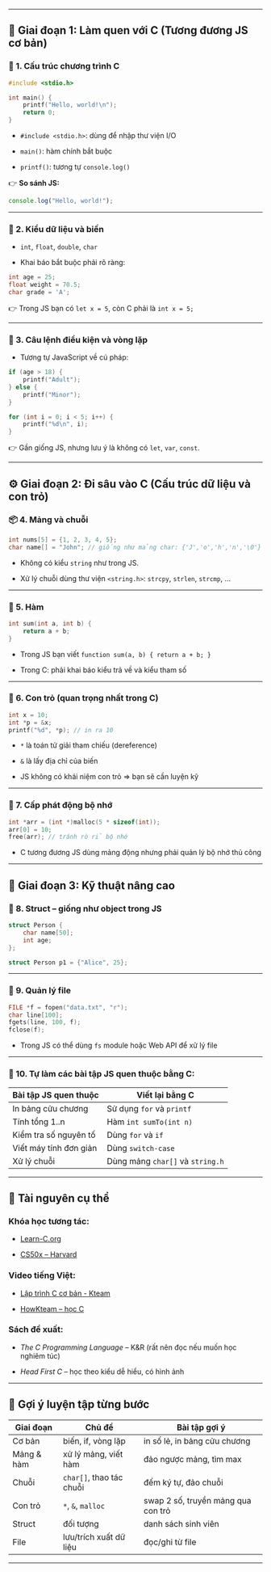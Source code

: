 

---

## 🔰 Giai đoạn 1: Làm quen với C (Tương đương JS cơ bản)

### 🧱 1. Cấu trúc chương trình C

```c
#include <stdio.h>

int main() {
    printf("Hello, world!\n");
    return 0;
}
```

- `#include <stdio.h>`: dùng để nhập thư viện I/O
    
- `main()`: hàm chính bắt buộc
    
- `printf()`: tương tự `console.log()`
    

👉 **So sánh JS:**

```javascript
console.log("Hello, world!");
```

---

### 🧮 2. Kiểu dữ liệu và biến

- `int`, `float`, `double`, `char`
    
- Khai báo bắt buộc phải rõ ràng:
    

```c
int age = 25;
float weight = 70.5;
char grade = 'A';
```

👉 Trong JS bạn có `let x = 5`, còn C phải là `int x = 5;`

---

### 🔁 3. Câu lệnh điều kiện và vòng lặp

- Tương tự JavaScript về cú pháp:
    

```c
if (age > 18) {
    printf("Adult");
} else {
    printf("Minor");
}

for (int i = 0; i < 5; i++) {
    printf("%d\n", i);
}
```

👉 Gần giống JS, nhưng lưu ý là không có `let`, `var`, `const`.

---

## ⚙️ Giai đoạn 2: Đi sâu vào C (Cấu trúc dữ liệu và con trỏ)

### 📦 4. Mảng và chuỗi

```c
int nums[5] = {1, 2, 3, 4, 5};
char name[] = "John"; // giống như mảng char: {'J','o','h','n','\0'}
```

- Không có kiểu `string` như trong JS.
    
- Xử lý chuỗi dùng thư viện `<string.h>`: `strcpy`, `strlen`, `strcmp`, ...
    

---

### 🧠 5. Hàm

```c
int sum(int a, int b) {
    return a + b;
}
```

- Trong JS bạn viết `function sum(a, b) { return a + b; }`
    
- Trong C: phải khai báo kiểu trả về và kiểu tham số
    

---

### 🧭 6. Con trỏ (quan trọng nhất trong C)

```c
int x = 10;
int *p = &x;
printf("%d", *p); // in ra 10
```

- `*` là toán tử giải tham chiếu (dereference)
    
- `&` là lấy địa chỉ của biến
    
- JS không có khái niệm con trỏ ⇒ bạn sẽ cần luyện kỹ
    

---

### 🧱 7. Cấp phát động bộ nhớ

```c
int *arr = (int *)malloc(5 * sizeof(int));
arr[0] = 10;
free(arr); // tránh rò rỉ bộ nhớ
```

- C tương đương JS dùng mảng động nhưng phải quản lý bộ nhớ thủ công
    

---

## 🧰 Giai đoạn 3: Kỹ thuật nâng cao

### 📂 8. Struct – giống như object trong JS

```c
struct Person {
    char name[50];
    int age;
};

struct Person p1 = {"Alice", 25};
```

---

### 📁 9. Quản lý file

```c
FILE *f = fopen("data.txt", "r");
char line[100];
fgets(line, 100, f);
fclose(f);
```

- Trong JS có thể dùng `fs` module hoặc Web API để xử lý file
    

---

### 🧪 10. Tự làm các bài tập JS quen thuộc bằng C:

|Bài tập JS quen thuộc|Viết lại bằng C|
|---|---|
|In bảng cửu chương|Sử dụng `for` và `printf`|
|Tính tổng 1..n|Hàm `int sumTo(int n)`|
|Kiểm tra số nguyên tố|Dùng `for` và `if`|
|Viết máy tính đơn giản|Dùng `switch-case`|
|Xử lý chuỗi|Dùng mảng `char[]` và `string.h`|

---

## 📘 Tài nguyên cụ thể

### Khóa học tương tác:

- [Learn-C.org](https://www.learn-c.org/)
    
- [CS50x – Harvard](https://cs50.harvard.edu/x/)
    

### Video tiếng Việt:

- [Lập trình C cơ bản - Kteam](https://www.youtube.com/playlist?list=PL33lvabfss1z4hYmn_Fk4VZ4F7r0EXzhl)
    
- [HowKteam – học C](https://www.howkteam.vn/course/ngon-ngu-lap-trinh-c-28)
    

### Sách đề xuất:

- _The C Programming Language_ – K&R (rất nên đọc nếu muốn học nghiêm túc)
    
- _Head First C_ – học theo kiểu dễ hiểu, có hình ảnh
    

---

## 📌 Gợi ý luyện tập từng bước

|Giai đoạn|Chủ đề|Bài tập gợi ý|
|---|---|---|
|Cơ bản|biến, if, vòng lặp|in số lẻ, in bảng cửu chương|
|Mảng & hàm|xử lý mảng, viết hàm|đảo ngược mảng, tìm max|
|Chuỗi|`char[]`, thao tác chuỗi|đếm ký tự, đảo chuỗi|
|Con trỏ|`*`, `&`, `malloc`|swap 2 số, truyền mảng qua con trỏ|
|Struct|đối tượng|danh sách sinh viên|
|File|lưu/trích xuất dữ liệu|đọc/ghi từ file|

---
